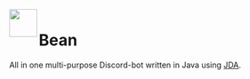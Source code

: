 <img align="left" src="https://bean.bz/images/logo.png" height="50" width="50">

# Bean
All in one multi-purpose Discord-bot written in Java using [JDA](https://github.com/DV8FromTheWorld/JDA).
